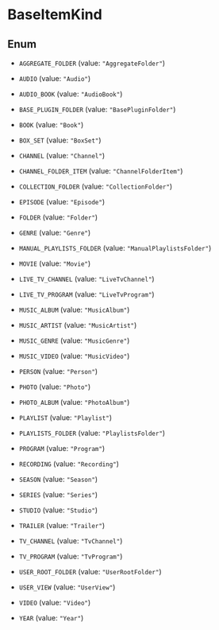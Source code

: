 

# BaseItemKind

## Enum


* `AGGREGATE_FOLDER` (value: `"AggregateFolder"`)

* `AUDIO` (value: `"Audio"`)

* `AUDIO_BOOK` (value: `"AudioBook"`)

* `BASE_PLUGIN_FOLDER` (value: `"BasePluginFolder"`)

* `BOOK` (value: `"Book"`)

* `BOX_SET` (value: `"BoxSet"`)

* `CHANNEL` (value: `"Channel"`)

* `CHANNEL_FOLDER_ITEM` (value: `"ChannelFolderItem"`)

* `COLLECTION_FOLDER` (value: `"CollectionFolder"`)

* `EPISODE` (value: `"Episode"`)

* `FOLDER` (value: `"Folder"`)

* `GENRE` (value: `"Genre"`)

* `MANUAL_PLAYLISTS_FOLDER` (value: `"ManualPlaylistsFolder"`)

* `MOVIE` (value: `"Movie"`)

* `LIVE_TV_CHANNEL` (value: `"LiveTvChannel"`)

* `LIVE_TV_PROGRAM` (value: `"LiveTvProgram"`)

* `MUSIC_ALBUM` (value: `"MusicAlbum"`)

* `MUSIC_ARTIST` (value: `"MusicArtist"`)

* `MUSIC_GENRE` (value: `"MusicGenre"`)

* `MUSIC_VIDEO` (value: `"MusicVideo"`)

* `PERSON` (value: `"Person"`)

* `PHOTO` (value: `"Photo"`)

* `PHOTO_ALBUM` (value: `"PhotoAlbum"`)

* `PLAYLIST` (value: `"Playlist"`)

* `PLAYLISTS_FOLDER` (value: `"PlaylistsFolder"`)

* `PROGRAM` (value: `"Program"`)

* `RECORDING` (value: `"Recording"`)

* `SEASON` (value: `"Season"`)

* `SERIES` (value: `"Series"`)

* `STUDIO` (value: `"Studio"`)

* `TRAILER` (value: `"Trailer"`)

* `TV_CHANNEL` (value: `"TvChannel"`)

* `TV_PROGRAM` (value: `"TvProgram"`)

* `USER_ROOT_FOLDER` (value: `"UserRootFolder"`)

* `USER_VIEW` (value: `"UserView"`)

* `VIDEO` (value: `"Video"`)

* `YEAR` (value: `"Year"`)




